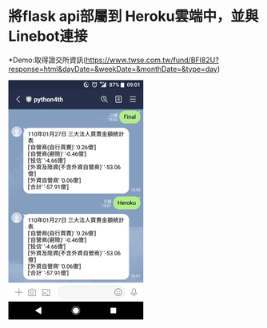# 將flask api部屬到 Heroku雲端中，並與Linebot連接
*Demo:取得證交所資訊(https://www.twse.com.tw/fund/BFI82U?response=html&dayDate=&weekDate=&monthDate=&type=day)


   ![content](./images/Line_compress.jpg)